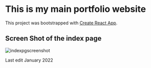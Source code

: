 # This is my main portfolio website

This project was bootstrapped with [Create React App](https://github.com/facebook/create-react-app).

## Screen Shot of the index page
![indexpgscreenshot](https://user-images.githubusercontent.com/83961643/148777119-405b0179-3b1f-4efe-a590-9e66f39e2d9b.jpeg)


Last edit January 2022
